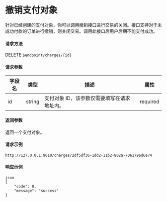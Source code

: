 # 撤销支付对象

针对已经创建的支付对象，你可以调用撤销接口进行交易的关闭。接口支持对于未成功付款的订单进行撤销，则关闭交易。调用此接口后用户后期不能支付成功。

#### 请求方法

DELETE `$endpoint/charges/{id}`

#### 请求参数

| 字段名 | 类型   | 描述                                        | 属性     |
| ------ | ------ | ------------------------------------------- | -------- |
| id     | string | 支付对象 ID，该参数仅需要填写在请求地址内。 | required |
#### 返回参数

返回一个支付对象。

#### 请求示例
```
http://127.0.0.1:9010/charges/2df5df36-1dd2-11b2-802a-7061796d6e74
```
#### 响应示例
```
json
{
    "code": 0,
    "message": "success"
}
```
